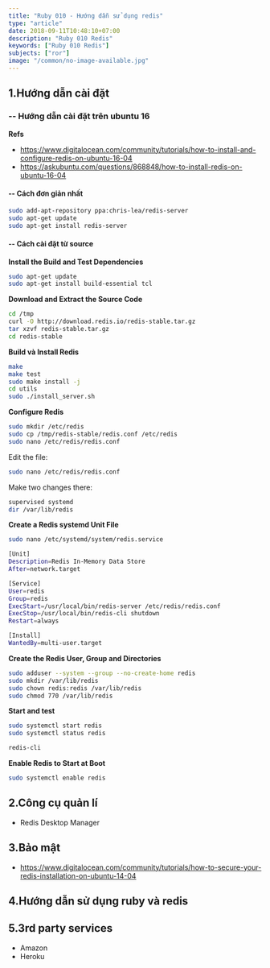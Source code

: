 ```yaml
---
title: "Ruby 010 - Hướng dẫn sử dụng redis"
type: "article"
date: 2018-09-11T10:48:10+07:00
description: "Ruby 010 Redis"
keywords: ["Ruby 010 Redis"]
subjects: ["ror"]
image: "/common/no-image-available.jpg"
---
```


## 1.Hướng dẫn cài đặt

### -- Hướng dẫn cài đặt trên ubuntu 16

**Refs**

- https://www.digitalocean.com/community/tutorials/how-to-install-and-configure-redis-on-ubuntu-16-04
- https://askubuntu.com/questions/868848/how-to-install-redis-on-ubuntu-16-04

#### -- Cách đơn giản nhất

```bash
sudo add-apt-repository ppa:chris-lea/redis-server
sudo apt-get update
sudo apt-get install redis-server
```

#### -- Cách cài đặt từ source

**Install the Build and Test Dependencies**

```bash
sudo apt-get update
sudo apt-get install build-essential tcl
```

**Download and Extract the Source Code**

```bash
cd /tmp
curl -O http://download.redis.io/redis-stable.tar.gz
tar xzvf redis-stable.tar.gz
cd redis-stable
```

**Build và Install Redis**

```bash
make
make test
sudo make install -j
cd utils
sudo ./install_server.sh
```

**Configure Redis**

```bash
sudo mkdir /etc/redis
sudo cp /tmp/redis-stable/redis.conf /etc/redis
sudo nano /etc/redis/redis.conf
```

Edit the file:

```bash
sudo nano /etc/redis/redis.conf
```

Make two changes there:

```bash
supervised systemd
dir /var/lib/redis
```

**Create a Redis systemd Unit File**

```bash
sudo nano /etc/systemd/system/redis.service
```

```bash
[Unit]
Description=Redis In-Memory Data Store
After=network.target

[Service]
User=redis
Group=redis
ExecStart=/usr/local/bin/redis-server /etc/redis/redis.conf
ExecStop=/usr/local/bin/redis-cli shutdown
Restart=always

[Install]
WantedBy=multi-user.target
```

**Create the Redis User, Group and Directories**

```bash
sudo adduser --system --group --no-create-home redis
sudo mkdir /var/lib/redis
sudo chown redis:redis /var/lib/redis
sudo chmod 770 /var/lib/redis
```

**Start and test**

```bash
sudo systemctl start redis
sudo systemctl status redis
```

```bash
redis-cli
```

**Enable Redis to Start at Boot**

```bash
sudo systemctl enable redis
```



## 2.Công cụ quản lí

- Redis Desktop Manager

## 3.Bảo mật

- https://www.digitalocean.com/community/tutorials/how-to-secure-your-redis-installation-on-ubuntu-14-04

## 4.Hướng dẫn sử dụng ruby và redis

## 5.3rd party services

- Amazon
- Heroku
